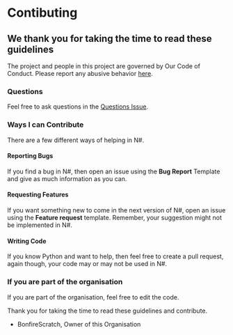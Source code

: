 # Contibuting #


## We thank you for taking the time to read these guidelines ##
The project and people in this project are governed by Our Code of Conduct. Please report any abusive behavior [here](https://github.com/N-language/N-/issues/3).

### Questions ###
Feel free to ask questions in the [Questions Issue](https://github.com/N-language/N-/issues/4).

### Ways I can Contribute ###
There are a few different ways of helping in N#.

#### Reporting Bugs ####
If you find a bug in N#, then open an issue using the **Bug Report** Template and give as much information as you can.

#### Requesting Features ####
If you want something new to come in the next version of N#, open an issue using the **Feature request** template. Remember, your suggestion might not be implemented in N#.

#### Writing Code ####
If you know Python and want to help, then feel free to create a pull request, again though, your code may or may not be used in N#.

### If you are part of the organisation ###
If you are part of the organisation, feel free to edit the code.

Thank you for taking the time to read these guidelines and contribute.
- BonfireScratch, Owner of this Organisation
